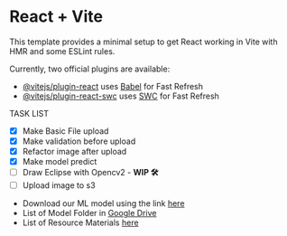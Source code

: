# React + Vite

This template provides a minimal setup to get React working in Vite with HMR and some ESLint rules.

Currently, two official plugins are available:

- [@vitejs/plugin-react](https://github.com/vitejs/vite-plugin-react/blob/main/packages/plugin-react/README.md) uses [Babel](https://babeljs.io/) for Fast Refresh
- [@vitejs/plugin-react-swc](https://github.com/vitejs/vite-plugin-react-swc) uses [SWC](https://swc.rs/) for Fast Refresh


TASK LIST
- [x] Make Basic File upload 
- [x] Make validation before upload 
- [x] Refactor image after upload 
- [x] Make model predict 
- [ ] Draw Eclipse with Opencv2 - **WIP 🛠️**
- [ ] Upload image to s3

- Download our ML model using the link [here](https://drive.google.com/file/d/19NnGMA99WZls7KM4sJ7jArz7dFzXJKnF/view?usp=drive_link)
- List of Model Folder in [Google Drive](https://drive.google.com/drive/folders/1jX9-Ckk1CHz3q4eT8JAesepXoGVXiCqt?usp=sharing)
- List of Resource Materials [here](https://github.com/Younus-Saberi/GlaucomaDetection/tree/master/resources)
